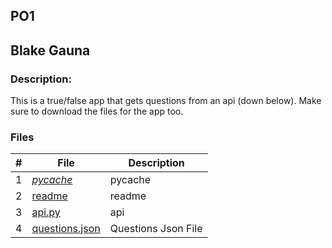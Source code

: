 ## PO1
## Blake Gauna
### Description:

This is a true/false app that gets questions from an api (down below).
Make sure to download the files for the app too.




### Files
|   #   | File            | Description                                        |
| :---: | --------------- | -------------------------------------------------- |
|   1   | [_pycache_](https://github.com/blakeGauna/4443-MOB-Gauna/tree/main/Assignments/PO1/04_quizzler_api/__pycache__)  | pycache        |
|   2   | [readme](https://github.com/blakeGauna/4443-MOB-Gauna/blob/main/Assignments/PO1/04_quizzler_api/README.md)  | readme       |
|   3   | [api.py](https://github.com/blakeGauna/4443-MOB-Gauna/blob/main/Assignments/PO1/04_quizzler_api/api.py)  | api        |
|   4   | [questions.json](https://github.com/blakeGauna/4443-MOB-Gauna/blob/main/Assignments/PO1/04_quizzler_api/questions.json)  | Questions Json File        |
